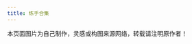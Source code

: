 ```yaml
---
title: 练手合集
---
```


<style>#board{position: unset;}.view{z-index: -1;}.grid{max-width:69em;list-style:none;margin:30px auto;padding:1}.grid .item{display:block;float:left;padding:2px;width:33%;opacity:1}.grid .item a,.grid .item img{outline:0;border:0;display:block;max-width:100%}.grid.effect-2 .item.animate{-webkit-transform:translateY(200px);transform:translateY(200px);-webkit-animation:moveUp .65s ease forwards;animation:moveUp .65s ease forwards}@-webkit-keyframes moveUp{100%{-webkit-transform:translateY(0);opacity:1}}@keyframes moveUp{100%{-webkit-transform:translateY(0);transform:translateY(0);opacity:1}}@media screen and (max-width:900px){.grid .item{width:50%}}@media screen and (max-width:400px){.grid .item{width:100%}}#grid .item-img{cursor:zoom-in}</style>

<div class="note note-danger">本页面图片为自己制作，灵感或构图来源网络，转载请注明原作者！</div>
<div class="grid effect-2" id="grid"></div>
<script>
    const url = 'https://rmt.dogedoge.com/fetch/royce/storage/gallery-original';
    for (i=9; i>=1; i--)
        document.getElementById('grid').innerHTML += (`<div class="item"><img class="item-img" src="${url}/${i}.png?fmt=webp&q=70&w=350" data-original="${url}/${i}.png?fmt=webp&q=90" /></div>`);
</script>
<script src="https://rmt.dogedoge.com/fetch/nicol/storage/js/masonry.min.js"></script>
<script src="https://rmt.dogedoge.com/fetch/~/source/jsdelivr/npm/zooming@2.1.1/build/zooming.min.js"></script>
<script>
    window.onload = function(){ 
        new Zooming({}).listen('#grid .item-img')
        var elem = document.querySelector('.grid');
        // initialize
        var msnry = new Masonry( elem, {
            // options
            itemSelector: '.item',
            // columnWidth: 200
        });
    };
</script>

